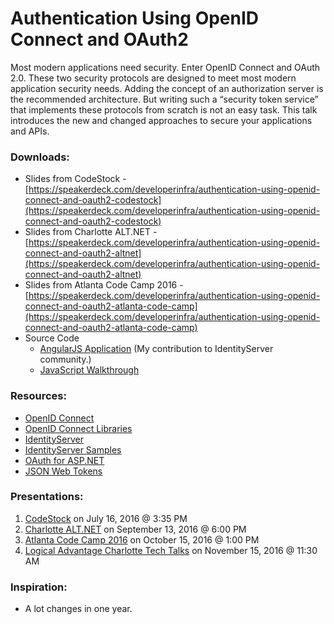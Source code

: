 # Authentication Using OpenID Connect and OAuth2

Most modern applications need security. Enter OpenID Connect and OAuth 2.0. These two security protocols are designed to meet most modern application security needs. Adding the concept of an authorization server is the recommended architecture. But writing such a “security token service” that implements these protocols from scratch is not an easy task. This talk introduces the new and changed approaches to secure your applications and APIs.

### Downloads:
* Slides from CodeStock - [https://speakerdeck.com/developerinfra/authentication-using-openid-connect-and-oauth2-codestock](https://speakerdeck.com/developerinfra/authentication-using-openid-connect-and-oauth2-codestock)
* Slides from Charlotte ALT.NET - [https://speakerdeck.com/developerinfra/authentication-using-openid-connect-and-oauth2-altnet](https://speakerdeck.com/developerinfra/authentication-using-openid-connect-and-oauth2-altnet)
* Slides from Atlanta Code Camp 2016 - [https://speakerdeck.com/developerinfra/authentication-using-openid-connect-and-oauth2-atlanta-code-camp](https://speakerdeck.com/developerinfra/authentication-using-openid-connect-and-oauth2-atlanta-code-camp)
* Source Code
  * [AngularJS Application](https://github.com/DeveloperInfra/IdentityServer3.Samples/tree/angular/source/JavaScript%20Walkthrough) (My contribution to IdentityServer community.)
  * [JavaScript Walkthrough](https://github.com/IdentityServer/IdentityServer3.Samples/tree/master/source/JavaScript%20Walkthrough)

### Resources:
* [OpenID Connect](http://openid.net/connect/)
* [OpenID Connect Libraries](http://openid.net/developers/libraries/)
* [IdentityServer](https://github.com/IdentityServer)
* [IdentityServer Samples](https://github.com/IdentityServer/IdentityServer3.Samples/)
* [OAuth for ASP.NET](http://www.oauthforaspnet.com/)
* [JSON Web Tokens](https://jwt.io/)

### Presentations:
1. [CodeStock](http://www.codestock.org/) on July 16, 2016 @ 3:35 PM
2. [Charlotte ALT.NET](https://www.meetup.com/CharlotteAltNet/events/231341080/) on September 13, 2016 @ 6:00 PM
3. [Atlanta Code Camp 2016](https://www.atlantacodecamp.com/2016) on October 15, 2016 @ 1:00 PM
4. [Logical Advantage Charlotte Tech Talks](https://www.meetup.com/Logical-Advantage-Charlotte-Tech-Talks/events/235019461/) on November 15, 2016 @ 11:30 AM

### Inspiration:
* A lot changes in one year.
